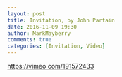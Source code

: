 ```yaml
---
layout: post
title: Invitation, by John Partain
date: 2016-11-09 19:30
author: MarkMayberry
comments: true
categories: [Invitation, Video]
---
```

https://vimeo.com/191572433
